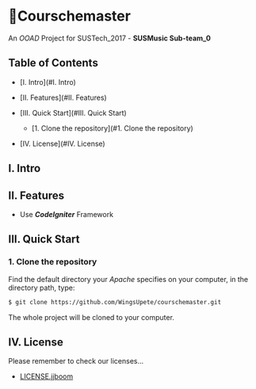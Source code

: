 # :hammer:Courschemaster
An *OOAD* Project for SUSTech_2017 - **SUSMusic Sub-team_0**



## Table of Contents

-   [I. Intro](#I. Intro)
-   [II. Features](#II. Features)

-   [III. Quick Start](#III. Quick Start)
    -   [1. Clone the repository](#1. Clone the repository)

-   [IV. License](#IV. License)



## I. Intro







## II. Features

-   Use ***CodeIgniter*** Framework





## III. Quick Start

### 1. Clone the repository

Find the default directory your *Apache* specifies on your computer, in the directory path, type:

```bash
$ git clone https://github.com/WingsUpete/courschemaster.git
```

The whole project will be cloned to your computer.





## IV. License

Please remember to check our licenses…

-    [LICENSE.jjboom](LICENSE.jjboom) 

